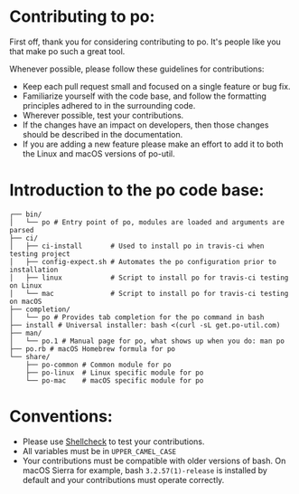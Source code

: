 # Contributing to po:

First off, thank you for considering contributing to po. It's people like you that make po such a great tool.

Whenever possible, please follow these guidelines for contributions:

- Keep each pull request small and focused on a single feature or bug fix.
- Familiarize yourself with the code base, and follow the formatting principles adhered to in the surrounding code.
- Wherever possible, test your contributions.
- If the changes have an impact on developers, then those changes should be described in the documentation.
- If you are adding a new feature please make an effort to add it to both the Linux and macOS versions of po-util.

# Introduction to the po code base:

```
┌── bin/
│   └── po # Entry point of po, modules are loaded and arguments are parsed
├── ci/
│   ├── ci-install       # Used to install po in travis-ci when testing project
│   ├── config-expect.sh # Automates the po configuration prior to installation
│   ├── linux            # Script to install po for travis-ci testing on Linux
│   └── mac              # Script to install po for travis-ci testing on macOS
├── completion/
│   └── po # Provides tab completion for the po command in bash
├── install # Universal installer: bash <(curl -sL get.po-util.com)
├── man/
│   └── po.1 # Manual page for po, what shows up when you do: man po
├── po.rb # macOS Homebrew formula for po
└── share/
    ├── po-common # Common module for po
    ├── po-linux  # Linux specific module for po
    └── po-mac    # macOS specific module for po
```

# Conventions:

- Please use [Shellcheck](https://www.shellcheck.net/) to test your contributions.
- All variables must be in `UPPER_CAMEL_CASE`
- Your contributions must be compatible with older versions of bash. On macOS Sierra for example, bash `3.2.57(1)-release` is installed by default and your contributions must operate correctly.
